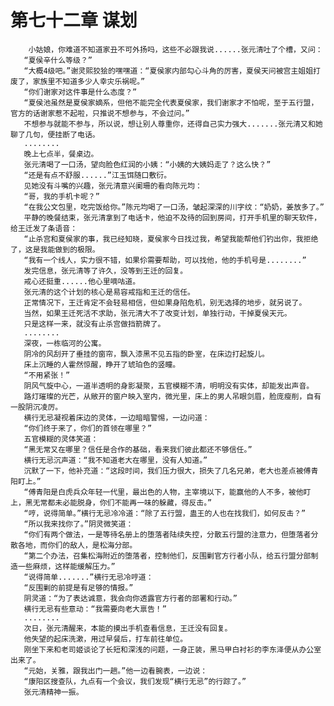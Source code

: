# 第七十二章 谋划
        小姑娘，你难道不知道家丑不可外扬吗，这些不必跟我说......张元清吐了个槽，又问：
       “夏侯辛什么等级？”
       “大概4级吧。”谢灵熙狡狯的嘿嘿道：“夏侯家内部勾心斗角的厉害，夏侯天问被宫主姐姐打废了，家族里不知道多少人幸灾乐祸呢。”
       “你们谢家对这件事是什么态度？”
       “夏侯池虽然是夏侯家嫡系，但他不能完全代表夏侯家，我们谢家才不怕呢，至于五行盟，官方的话谢家惹不起啦，只推说不想参与，不会过问。”
       不想参与就能不参与，所以说，想让别人尊重你，还得自己实力强大.......张元清又和她聊了几句，便挂断了电话。
       ........
       晚上七点半，餐桌边。
       张元清喝了一口汤，望向脸色红润的小姨：“小姨的大姨妈走了？这么快？”
       “还是有点不舒服......”江玉饵随口敷衍。
       见她没有斗嘴的兴趣，张元清意兴阑珊的看向陈元均：
       “哥，我的手机卡呢？”
       “在我公文包里，吃完饭给你。”陈元均喝了一口汤，皱起深深的川字纹：“奶奶，姜放多了。”
       平静的晚餐结束，张元清拿到了电话卡，他迫不及待的回到房间，打开手机里的聊天软件，给王迁发了条语音：
       “止杀宫和夏侯家的事，我已经知晓，夏侯家今日找过我，希望我能帮他们钓出你，我拒绝了，这是我能做到的极限。
       “我有一个线人，实力很不错，如果伱需要帮助，可以找他，他的手机号是........”
       发完信息，张元清等了许久，没等到王迁的回复。
       戒心还挺重......他心里嘀咕道。
       张元清的这个计划的核心是易容戒指和王迁的信任。
       正常情况下，王迁肯定不会轻易相信，但如果身陷危机，别无选择的地步，就另说了。
       当然，如果王迁死活不求助，张元清大不了改变计划，单独行动，干掉夏侯天元。
       只是这样一来，就没有止杀宫做挡箭牌了。
       ........
       深夜，一栋临河的公寓。
       阴冷的风刮开了垂挂的窗帘，飘入漆黑不见五指的卧室，在床边打起旋儿。
       床上沉睡的人霍然惊醒，睁开了琥珀色的竖瞳。
       “不用紧张！”
       阴风气旋中心，一道半透明的身影凝聚，五官模糊不清，明明没有实体，却能发出声音。
       路灯璀璨的光芒，从敞开的窗户映入室内，微光里，床上的男人吊眼剑眉，脸庞瘦削，自有一股阴沉凌厉。
       横行无忌凝视着床边的灵体，一边暗暗警惕，一边问道：
       “你们终于来了，你们的首领在哪里？”
       五官模糊的灵体笑道：
       “黑无常又在哪里？信任是合作的基础，看来我们彼此都还不够信任。”
       横行无忌沉声道：“我不知道老大在哪里，没有人知道。”
       沉默了一下，他补充道：“这段时间，我们压力很大，损失了几名兄弟，老大也差点被傅青阳盯上。”
       “傅青阳是白虎兵众年轻一代里，最出色的人物，主宰境以下，能赢他的人不多，被他盯上，黑无常都未必能脱身，你们不能再一味的躲藏，得反击。”
       “哼，说得简单。”横行无忌冷冷道：“除了五行盟，蛊王的人也在找我们，如何反击？”
       “所以我来找你了。”阴灵微笑道：
       “你们有两个做法，一是等待名册上的堕落者陆续失控，分散五行盟的注意力，但堕落者分散各地，而你们的敌人，是松海分部。
       “第二个办法，召集松海附近的堕落者，控制他们，反围剿官方行者小队，给五行盟分部制造一些麻烦，这样能缓解压力。”
       “说得简单.......”横行无忌冷哼道：
       “反围剿的前提是有足够的情报。”
       阴灵道：“为了表达诚意，我会向你透露官方行者的部署和行动。”
       横行无忌有些意动：“我需要向老大禀告！”
       ........
       次日，张元清醒来，本能的摸出手机查看信息，王迁没有回复。
       他失望的起床洗漱，用过早餐后，打车前往单位。
       刚坐下来和老司姬谈论了长短和深浅的问题，一身正装，黑马甲白衬衫的李东泽便从办公室出来了。
       “元始，关雅，跟我出门一趟。”他一边看腕表，一边说：
       “康阳区搜查队，九点有一个会议，我们发现“横行无忌”的行踪了。”
       张元清精神一振。